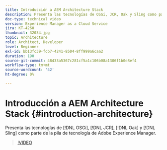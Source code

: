 ```yaml
---
title: Introducción a AEM Architecture Stack
description: Presenta las tecnologías de OSGi, JCR, Oak y Sling como parte del conjunto de tecnología de Adobe Experience Manager.
doc-type: technical video
version: Experience Manager as a Cloud Service
jira: KT-4260
thumbnail: 32034.jpg
topic: Architecture
role: Architect, Developer
level: Beginner
exl-id: bb13fc39-fcb7-4241-8504-8ff999a6caa2
duration: 190
source-git-commit: 48433a5367c281cf5a1c106b08a1306f1b0e8ef4
workflow-type: tm+mt
source-wordcount: '42'
ht-degree: 0%

---
```


# Introducción a AEM Architecture Stack {#introduction-architecture}

Presenta las tecnologías de [!DNL OSGi], [!DNL JCR], [!DNL Oak] y [!DNL Sling] como parte de la pila de tecnología de Adobe Experience Manager.

>[!VIDEO](https://video.tv.adobe.com/v/32034?quality=12&learn=on)
